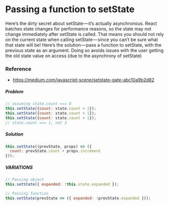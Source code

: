 # Passing a function to setState

Here’s the dirty secret about setState — it’s actually asynchronous.
React batches state changes for performance reasons, so the state may not change immediately after setState is called.
That means you should not rely on the current state when calling setState — since you can’t be sure what that state will be!
Here’s the solution — pass a function to setState, with the previous state as an argument.
Doing so avoids issues with the user getting the old state value on access (due to the asynchrony of setState)
### Reference
- https://medium.com/javascript-scene/setstate-gate-abc10a9b2d82


##### Problem
```javascript
// assuming state.count === 0
this.setState({count: state.count + 1});
this.setState({count: state.count + 1});
this.setState({count: state.count + 1});
// state.count === 1, not 3
```
##### Solution
```javascript
this.setState((prevState, props) => ({
  count: prevState.count + props.increment
}));
```

##### VARIATIONS
```javascript
// Passing object
this.setState({ expanded: !this.state.expanded });

// Passing function
this.setState(prevState => ({ expanded: !prevState.expanded }));
```
